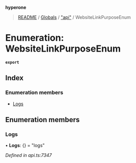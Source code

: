**hyperone**

> [README](../README.md) / [Globals](../globals.md) / ["api"](../modules/_api_.md) / WebsiteLinkPurposeEnum

# Enumeration: WebsiteLinkPurposeEnum

**`export`** 

## Index

### Enumeration members

* [Logs](_api_.websitelinkpurposeenum.md#logs)

## Enumeration members

### Logs

•  **Logs**: {} = "logs"

*Defined in api.ts:7347*

